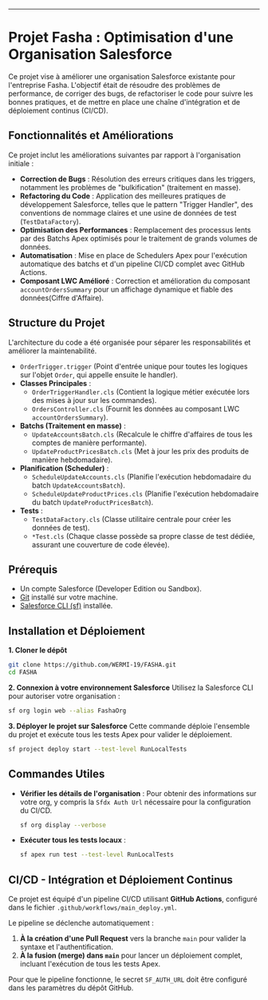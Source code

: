 
-----

# Projet Fasha : Optimisation d'une Organisation Salesforce

Ce projet vise à améliorer une organisation Salesforce existante pour l'entreprise Fasha. L'objectif était de résoudre des problèmes de performance, de corriger des bugs, de refactoriser le code pour suivre les bonnes pratiques, et de mettre en place une chaîne d'intégration et de déploiement continus (CI/CD).

## Fonctionnalités et Améliorations

Ce projet inclut les améliorations suivantes par rapport à l'organisation initiale :

  * **Correction de Bugs** : Résolution des erreurs critiques dans les triggers, notamment les problèmes de "bulkification" (traitement en masse).
  * **Refactoring du Code** : Application des meilleures pratiques de développement Salesforce, telles que le pattern "Trigger Handler", des conventions de nommage claires et une usine de données de test (`TestDataFactory`).
  * **Optimisation des Performances** : Remplacement des processus lents par des Batchs Apex optimisés pour le traitement de grands volumes de données.
  * **Automatisation** : Mise en place de Schedulers Apex pour l'exécution automatique des batchs et d'un pipeline CI/CD complet avec GitHub Actions.
  * **Composant LWC Amélioré** : Correction et amélioration du composant `accountOrdersSummary` pour un affichage dynamique et fiable des données(Ciffre d'Affaire).

## Structure du Projet

L'architecture du code a été organisée pour séparer les responsabilités et améliorer la maintenabilité.

  * `OrderTrigger.trigger` (Point d'entrée unique pour toutes les logiques sur l'objet `Order`, qui appelle ensuite le handler).
  * **Classes Principales** :
      * `OrderTriggerHandler.cls` (Contient la logique métier exécutée lors des mises à jour sur les commandes).
      * `OrdersController.cls` (Fournit les données au composant LWC `accountOrdersSummary`).
  * **Batchs (Traitement en masse)** :
      * `UpdateAccountsBatch.cls` (Recalcule le chiffre d'affaires de tous les comptes de manière performante).
      * `UpdateProductPricesBatch.cls` (Met à jour les prix des produits de manière hebdomadaire).
  * **Planification (Scheduler)** :
      * `ScheduleUpdateAccounts.cls` (Planifie l'exécution hebdomadaire du batch `UpdateAccountsBatch`).
      * `ScheduleUpdateProductPrices.cls` (Planifie l'exécution hebdomadaire du batch `UpdateProductPricesBatch`).
  * **Tests** :
      * `TestDataFactory.cls` (Classe utilitaire centrale pour créer les données de test).
      * `*Test.cls` (Chaque classe possède sa propre classe de test dédiée, assurant une couverture de code élevée).

## Prérequis

  * Un compte Salesforce (Developer Edition ou Sandbox).
  * [Git](https://git-scm.com/) installé sur votre machine.
  * [Salesforce CLI (sf)](https://developer.salesforce.com/tools/sfdxcli) installée.

## Installation et Déploiement

**1. Cloner le dépôt**

```bash
git clone https://github.com/WERMI-19/FASHA.git
cd FASHA
```

**2. Connexion à votre environnement Salesforce**
Utilisez la Salesforce CLI pour autoriser votre organisation :

```bash
sf org login web --alias FashaOrg
```

**3. Déployer le projet sur Salesforce**
Cette commande déploie l'ensemble du projet et exécute tous les tests Apex pour valider le déploiement.

```bash
sf project deploy start --test-level RunLocalTests
```

## Commandes Utiles

  * **Vérifier les détails de l'organisation** :
    Pour obtenir des informations sur votre org, y compris la `Sfdx Auth Url` nécessaire pour la configuration du CI/CD.

    ```bash
    sf org display --verbose
    ```

  * **Exécuter tous les tests locaux** :

    ```bash
    sf apex run test --test-level RunLocalTests
    ```

## CI/CD - Intégration et Déploiement Continus

Ce projet est équipé d'un pipeline CI/CD utilisant **GitHub Actions**, configuré dans le fichier `.github/workflows/main_deploy.yml`.

Le pipeline se déclenche automatiquement :

1.  **À la création d'une Pull Request** vers la branche `main` pour valider la syntaxe et l'authentification.
2.  **À la fusion (merge) dans `main`** pour lancer un déploiement complet, incluant l'exécution de tous les tests Apex.

Pour que le pipeline fonctionne, le secret `SF_AUTH_URL` doit être configuré dans les paramètres du dépôt GitHub.